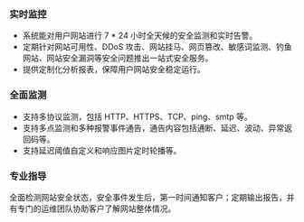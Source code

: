 ### 实时监控
- 系统能对用户网站进行 7 \* 24 小时全天候的安全监测和实时告警。
- 定期针对网站可用性、DDoS 攻击、网站挂马、网页篡改、敏感词监测、钓鱼网站、网站安全漏洞等安全问题推出一站式安全服务。
- 提供定制化分析报表，保障用户网站安全稳定运行。

### 全面监测
- 支持多协议监测，包括 HTTP、HTTPS、TCP、ping、smtp 等。
- 支持多点监测和多种报警事件通告，通告内容包括通断、延迟、波动、异常返回码等。
- 支持延迟阈值自定义和响应图片定时轮播等。

### 专业指导
全面检测网站安全状态，安全事件发生后，第一时间通知客户；定期输出报告，并有专门的运维团队协助客户了解网站整体情况。
